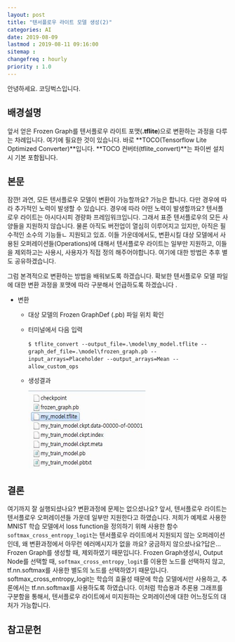 ```yaml
---
layout: post
title: "텐서플로우 라이트 모델 생성(2)"
categories: AI
date: 2019-08-09
lastmod : 2019-08-11 09:16:00
sitemap :
changefreq : hourly
priority : 1.0
---
```


안녕하세요. 코딩벅스입니다.



## 배경설명



 앞서 얻은 Frozen Graph를 텐서플로우 라이트 포맷(**.tflite**)으로 변환하는 과정을 다루는 차례입니다. 여기에 필요한 것이 있습니다. 바로 **TOCO(Tensorflow Lite Optimized Converter)**입니다. **TOCO 컨버터(tflite_convert)**는 파이썬 설치시 기본 포함됩니다. 



## 본문



 잠깐! 과연, 모든 텐서플로우 모델이 변환이 가능할까요? 가능은 합니다. 다만 경우에 따라 추가적인 노력이 발생할 수 있습니다. 경우에 따라 어떤 노력이 발생할까요? 텐서플로우 라이트는 아시다시피 경량화 프레임워크입니다. 그래서 표준 텐서플로우의 모든 사양들을 지원하지 않습니다. 물론 아직도 버전업이 열심히 이루어지고 있지만, 아직은 필수적인 소수의 기능들ㄴ 지원되고 있죠. 이들 가운데에서도, 변환시킬 대상 모델에서 사용된 오퍼레이션들(Operations)에 대해서 텐서플로우 라이트는 일부만 지원하고, 이들을 제외하고는 사용시, 사용자가 직접 정의 해주어야합니다. 여기에 대한 방법은 추후 별도 공유하겠습니다. 

 그럼 본격적으로 변환하는 방법을 배워보도록 하겠습니다. 확보한 텐서플로우 모델 파일에 대한 변환 과정을 포맷에 따라 구분해서 언급하도록 하겠습니다 .

* 변환

  * 대상 모델의 Frozen GraphDef (.pb) 파일 위치 확인 

  * 터미널에서 다음 입력 

    `$ tflite_convert --output_file=.\model\my_model.tflite --graph_def_file=.\model\frozen_graph.pb --input_arrays=Placeholder --output_arrays=Mean --allow_custom_ops`

  * 생성결과

    ![결과](https://github.com/junimnjw/junimnjw.github.io/blob/master/assets/img/tflite_outputfile.JPG?raw=true)
  



## 결론

 여기까지 잘 실행되셨나요? 변환과정에 문제는 없으셨나요? 앞서, 텐서플로우 라이트는 텐서플로우 오퍼레이션들 가운데 일부만 지원한다고 하였습니다. 저희가 예제로 사용한 MNIST 학습 모델에서 loss function을 정의하기 위해 사용한 함수 ` softmax_cross_entropy_logit`는 텐서플로우 라이트에서 지원되지 않는 오퍼레이션인데, 왜 변환과정에서 아무런 에러메시지가 없을 까요? 궁금하지 않으셨나요?답은... Frozen Graph를 생성할 때, 제외하였기 때문입니다. Frozen Graph생성시, Output Node를 선택할 때, `softmax_cross_entropy_logit`를 이용한 노드를 선택하지 않고, tf.nn.softmax를 사용한 별도의 노드를 선택하였기 때문입니다. softmax_cross_entropy_logit는 학습의 효율성 때문에 학습 모델에서만 사용하고, 추론에서는 tf.nn.softmax를 사용하도록 하였습니다. 이처럼 학습용과 추론용 그래프를 구분함을 통해서, 텐서플로우 라이트에서 미지원하는 오퍼레이션에 대한 어느정도의 대처가 가능합니다. 

## 참고문헌

